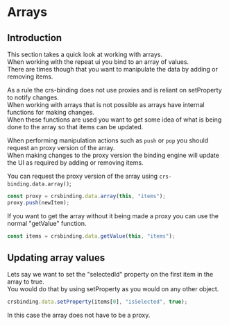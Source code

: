 # Arrays

## Introduction
This section takes a quick look at working with arrays.    
When working with the repeat ui you bind to an array of values.  
There are times though that you want to manipulate the data by adding or removing items.

As a rule the crs-binding does not use proxies and is reliant on setProperty to notify changes.  
When working with arrays that is not possible as arrays have internal functions for making changes.  
When these functions are used you want to get some idea of what is being done to the array so that items can be updated.

When performing manipulation actions such as `push` or `pop` you should request an proxy version of the array.  
When making changes to the proxy version the binding engine will update the UI as required by adding or removing items.

You can request the proxy version of the array using `crs-binding.data.array()`;

```js
const proxy = crsbinding.data.array(this, "items");
proxy.push(newItem);
```

If you want to get the array without it being made a proxy you can use the normal "getValue" function.

```js
const items = crsbinding.data.getValue(this, "items");
```

## Updating array values
Lets say we want to set the "selectedId" property on the first item in the array to true.  
You would do that by using setProperty as you would on any other object. 

```js
crsbinding.data.setProperty(items[0], "isSelected", true);
```

In this case the array does not have to be a proxy.